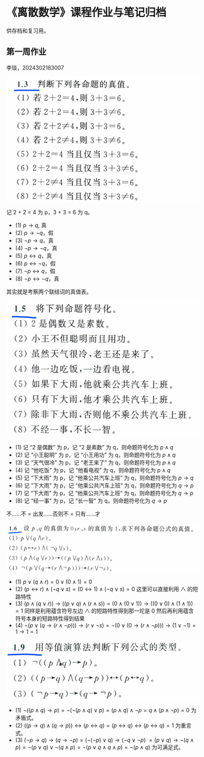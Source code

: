 # 《离散数学》课程作业与笔记归档

供存档和复习用。

## 第一周作业

李琰，2024302183007

![alt text](image-15.png)

记 2 + 2 = 4 为 p，3 + 3 = 6 为 q。

- (1) $p\rightarrow q$, 真
- (2) $p\rightarrow \neg q$，假
- (3) $\neg p\rightarrow q$，真
- (4) $\neg p\rightarrow \neg q$，真
- (5) $p\leftrightarrow q$，真
- (6) $p\leftrightarrow \neg q$，假
- (7) $\neg p\leftrightarrow q$，假
- (8) $\neg p\leftrightarrow \neg q$，真

其实就是考察两个联结词的真值表。

![alt text](image-16.png)

- (1) 记 “2 是偶数” 为 p，记 “2 是素数” 为 q，则命题符号化为 $p\land q$
- (2) 记 “小王聪明” 为 p，记 “小王用功” 为 q，则命题符号化为 $p\land q$
- (3) 记 “天气很冷” 为 p，记 “老王来了” 为 q，则命题符号化为 $p\land q$
- (4) 记 “他吃饭” 为 p，记 “他看电视” 为 q，则命题符号化为 $p\land q$
- (5) 记 “下大雨” 为 p，记 “他乘公共汽车上班” 为 q，则命题符号化为 $p\rightarrow q$
- (6) 记 “下大雨” 为 p，记 “他乘公共汽车上班” 为 q，则命题符号化为 $q\rightarrow p$
- (7) 记 “下大雨” 为 p，记 “他乘公共汽车上班” 为 q，则命题符号化为 $q\rightarrow p$
- (8) 记 “经一事” 为 p，记 “长一智” 为 q，则命题符号化为 $q\rightarrow p$

不……不 = 出发……否则不 = 只有……才

![alt text](image-17.png)

- (1) $p\lor (q\land r)=0\lor (0\land 1)=0$
- (2) $(p\leftrightarrow r)\land (\neg q\lor s)=(0\leftrightarrow 1)\land (\neg q\lor s)=0$ 这里可以直接利用 $\land$ 的短路特性
- (3) $(p\land (q\lor r))\rightarrow ((p\lor q)\land(r\land s))=(0\land (0\lor 1))\rightarrow ((0\lor 0)\land(1\land 1))=1$ 同样是利用蕴含符号左边 $\land$ 的短路特性得到那一坨是 $0$ 然后再利用蕴含符号本身的短路特性得到结果
- (4) $\neg (p\lor (q\rightarrow (r\land \neg p)))\rightarrow (r\lor \neg s)=\neg (0\lor (0\rightarrow (r\land \neg p)))\rightarrow (1\lor \neg 1)=1\rightarrow 1=1$

![alt text](image-18.png)

- (1) $\neg((p \land q) \to p)=\neg (\neg (p \land q)\lor p)=(p \land q)\land \neg p=q\land( p\land\neg p)=0$ 为矛盾式。
- (2) $((p \to q) \land (q \to p)) \leftrightarrow (p \leftrightarrow q)=(p \leftrightarrow q)\leftrightarrow(p \leftrightarrow q)=1$ 为重言式。
- (3) $(\neg p \to q) \to (q \to \neg p)=(\neg(\neg p) \lor q)\to (\neg q \lor \neg p)$
$=(p \lor q)\to \neg(q \land p)=\neg(p \lor q)\lor \neg(q \land p)=\neg(p \lor q\land q \land p)=\neg(p\land q)$ 为可满足式。
